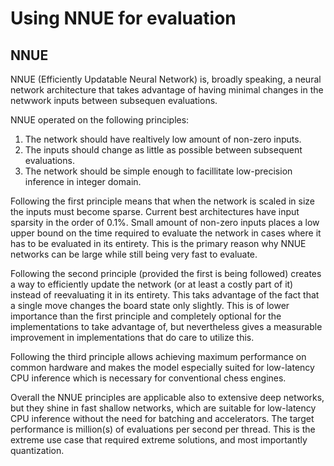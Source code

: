 # Using NNUE for evaluation

## NNUE

NNUE (Efficiently Updatable Neural Network) is, broadly speaking, a neural network
architecture that takes advantage of having minimal changes in the netwwork inputs
between subsequen evaluations.

NNUE operated on the following principles:

1. The network should have realtively low amount of non-zero inputs.
2. The inputs should change as little as possible between subsequent evaluations.
3. The network should be simple enough to facillitate low-precision inference in
   integer domain.

Following the first principle means that when the network is scaled in size the
inputs must become sparse. Current best architectures have input sparsity in the
order of 0.1%. Small amount of non-zero inputs places a low upper bound on the time
required to evaluate the network in cases where it has to be evaluated in its
entirety. This is the primary reason why NNUE networks can be large while still
being very fast to evaluate.

Following the second principle (provided the first is being followed) creates a
way to efficiently update the network (or at least a costly part of it) instead of
reevaluating it in its entirety. This taks advantage of the fact that a single move
changes the board state only slightly. This is of lower importance than the first
principle and completely optional for the implementations to take advantage of,
but nevertheless gives a measurable improvement in implementations that do care
to utilize this.

Following the third principle allows achieving maximum performance on common
hardware and makes the model especially suited for low-latency CPU inference which
is necessary for conventional chess engines.

Overall the NNUE principles are applicable also to extensive deep networks, but
they shine in fast shallow networks, which are suitable for low-latency CPU
inference without the need for batching and accelerators. The target performance
is million(s) of evaluations per second per thread. This is the extreme use case
that required extreme solutions, and most importantly quantization.
